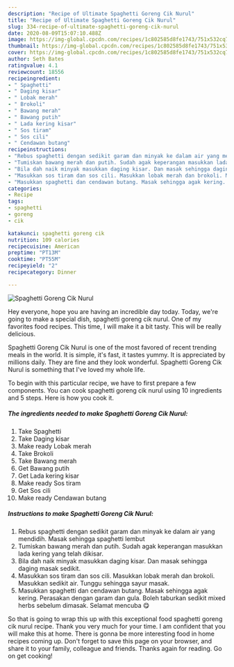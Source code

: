 ```yaml
---
description: "Recipe of Ultimate Spaghetti Goreng Cik Nurul"
title: "Recipe of Ultimate Spaghetti Goreng Cik Nurul"
slug: 334-recipe-of-ultimate-spaghetti-goreng-cik-nurul
date: 2020-08-09T15:07:10.488Z
image: https://img-global.cpcdn.com/recipes/1c802585d8fe1743/751x532cq70/spaghetti-goreng-cik-nurul-resipi-foto-utama.jpg
thumbnail: https://img-global.cpcdn.com/recipes/1c802585d8fe1743/751x532cq70/spaghetti-goreng-cik-nurul-resipi-foto-utama.jpg
cover: https://img-global.cpcdn.com/recipes/1c802585d8fe1743/751x532cq70/spaghetti-goreng-cik-nurul-resipi-foto-utama.jpg
author: Seth Bates
ratingvalue: 4.1
reviewcount: 18556
recipeingredient:
- " Spaghetti"
- " Daging kisar"
- " Lobak merah"
- " Brokoli"
- " Bawang merah"
- " Bawang putih"
- " Lada kering kisar"
- " Sos tiram"
- " Sos cili"
- " Cendawan butang"
recipeinstructions:
- "Rebus spaghetti dengan sedikit garam dan minyak ke dalam air yang mendidih. Masak sehingga spaghetti lembut"
- "Tumiskan bawang merah dan putih. Sudah agak keperangan masukkan lada kering yang telah dikisar."
- "Bila dah naik minyak masukkan daging kisar. Dan masak sehingga daging masak sedikit."
- "Masukkan sos tiram dan sos cili. Masukkan lobak merah dan brokoli. Masukkan sedikit air. Tunggu sehingga sayur masak."
- "Masukkan spaghetti dan cendawan butang. Masak sehingga agak kering. Perasakan dengan garam dan gula. Boleh taburkan sedikit mixed herbs sebelum dimasak. Selamat mencuba 😋"
categories:
- Recipe
tags:
- spaghetti
- goreng
- cik

katakunci: spaghetti goreng cik 
nutrition: 109 calories
recipecuisine: American
preptime: "PT13M"
cooktime: "PT55M"
recipeyield: "2"
recipecategory: Dinner

---
```



![Spaghetti Goreng Cik Nurul](https://img-global.cpcdn.com/recipes/1c802585d8fe1743/751x532cq70/spaghetti-goreng-cik-nurul-resipi-foto-utama.jpg)

Hey everyone, hope you are having an incredible day today. Today, we're going to make a special dish, spaghetti goreng cik nurul. One of my favorites food recipes. This time, I will make it a bit tasty. This will be really delicious.

Spaghetti Goreng Cik Nurul is one of the most favored of recent trending meals in the world. It is simple, it's fast, it tastes yummy. It is appreciated by millions daily. They are fine and they look wonderful. Spaghetti Goreng Cik Nurul is something that I've loved my whole life.




To begin with this particular recipe, we have to first prepare a few components. You can cook spaghetti goreng cik nurul using 10 ingredients and 5 steps. Here is how you cook it.

<!--inarticleads1-->

##### The ingredients needed to make Spaghetti Goreng Cik Nurul:

1. Take  Spaghetti
1. Take  Daging kisar
1. Make ready  Lobak merah
1. Take  Brokoli
1. Take  Bawang merah
1. Get  Bawang putih
1. Get  Lada kering kisar
1. Make ready  Sos tiram
1. Get  Sos cili
1. Make ready  Cendawan butang




<!--inarticleads2-->

##### Instructions to make Spaghetti Goreng Cik Nurul:

1. Rebus spaghetti dengan sedikit garam dan minyak ke dalam air yang mendidih. Masak sehingga spaghetti lembut
1. Tumiskan bawang merah dan putih. Sudah agak keperangan masukkan lada kering yang telah dikisar.
1. Bila dah naik minyak masukkan daging kisar. Dan masak sehingga daging masak sedikit.
1. Masukkan sos tiram dan sos cili. Masukkan lobak merah dan brokoli. Masukkan sedikit air. Tunggu sehingga sayur masak.
1. Masukkan spaghetti dan cendawan butang. Masak sehingga agak kering. Perasakan dengan garam dan gula. Boleh taburkan sedikit mixed herbs sebelum dimasak. Selamat mencuba 😋




So that is going to wrap this up with this exceptional food spaghetti goreng cik nurul recipe. Thank you very much for your time. I am confident that you will make this at home. There is gonna be more interesting food in home recipes coming up. Don't forget to save this page on your browser, and share it to your family, colleague and friends. Thanks again for reading. Go on get cooking!
